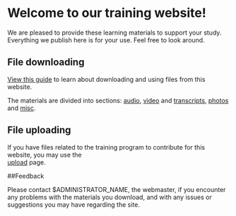 # Welcome to our training website!

We are pleased to provide these learning materials to
support your study.  Everything we publish here is for your
use. Feel free to look around. 

## File downloading

[View this guide](/how-to-download) to learn about
downloading and using files from this website.

The materials are divided into sections: [audio](/audio),
[video](/video) and [transcripts](/transcripts),
[photos](/photos) and [misc](/misc).

## File uploading

If you have files related to the training program to 
contribute for this website, you may use the  
[upload](/upload) page.

##Feedback

Please contact $ADMINISTRATOR_NAME, the webmaster, if you encounter any
problems with the materials you download, and with any
issues or suggestions you may have regarding the site.
